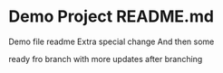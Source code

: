 # Demo Project README.md

Demo file readme
Extra special change
And then some

ready fro branch with more updates after branching
